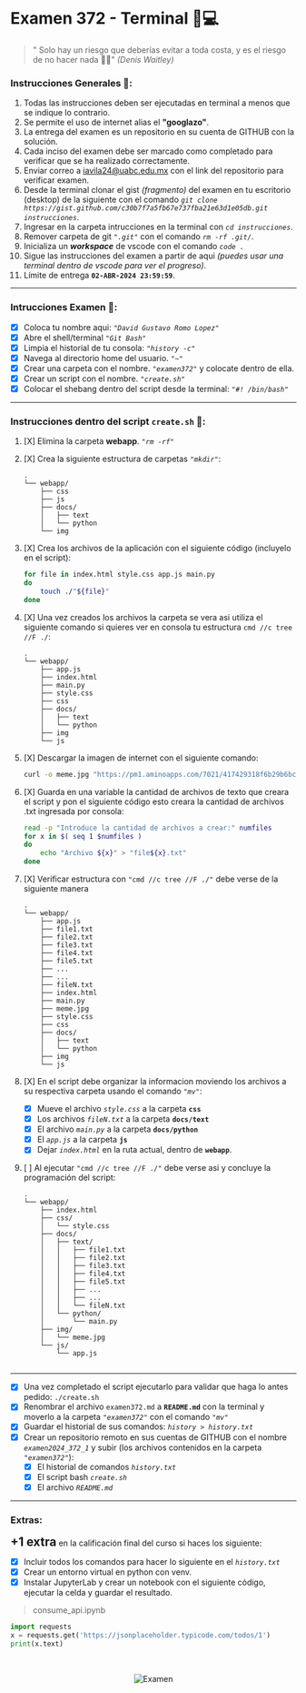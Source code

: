 # Examen 372 - Terminal 👻💻

 > " Solo hay un riesgo que deberías evitar a toda costa, y es el riesgo de no hacer nada 💪🔥" *(Denis Waitley)*


### Instrucciones Generales 🤔: 

1. Todas las instrucciones deben ser ejecutadas en terminal a menos que se indique lo contrario.
2. Se permite el uso de internet alias el **"googlazo"**.
3. La entrega del examen es un repositorio en su cuenta de GITHUB con la solución.
4. Cada inciso del examen debe ser marcado como completado para verificar que se ha realizado correctamente.
5. Enviar correo a iavila24@uabc.edu.mx con el link del repositorio para verificar examen.
6. Desde la terminal clonar el gist *(fragmento)* del examen en tu escritorio (desktop) de la siguiente con el comando *`git clone https://gist.github.com/c30b7f7a5fb67e737fba21e63d1e05db.git instrucciones`*.
7. Ingresar en la carpeta intrucciones en la terminal con *`cd instrucciones`*.
8. Remover carpeta de git *`".git"`* con el comando *`rm -rf .git/`*.
9. Inicializa un _**workspace**_ de vscode con el comando *`code .`*
10. Sigue las instrucciones del examen a partir de aqui _(puedes usar una terminal dentro de vscode para ver el progreso)_.
11. Límite de entrega **`02-ABR-2024 23:59:59`**.
---

### Intrucciones Examen 🧐:

- [X] Coloca tu nombre aqui: *`"David Gustavo Romo Lopez"`*
- [X] Abre el shell/terminal *`"Git Bash"`*
- [X] Limpia el historial de tu consola: *`"history -c"`*
- [X] Navega al directorio home del usuario. *`"~"`* 
- [X] Crear una carpeta con el nombre. *`"examen372"`* y colocate dentro de ella.
- [X] Crear un script con el nombre. *`"create.sh"`*
- [X] Colocar el shebang dentro del script desde la terminal: *`"#! /bin/bash"`*
---

### Instrucciones dentro del script `create.sh` 🔡:

1. [X] Elimina la carpeta **webapp**. *`"rm -rf"`*
2. [X] Crea la siguiente estructura de carpetas *`"mkdir"`*:
  
    ```
    .
    └── webapp/
        ├── css
        ├── js
        ├── docs/
        │   ├── text
        │   └── python
        └── img
    ```
    
3. [X] Crea los archivos de la aplicación con el siguiente código (incluyelo en el script):
    
    ```sh
    for file in index.html style.css app.js main.py
    do
        touch ./"${file}"
    done
    ```

4. [X] Una vez creados los archivos la carpeta se vera asi utiliza el siguiente comando si quieres ver en consola tu estructura `cmd //c tree //F ./`:

    ```
    .
    └── webapp/
        ├── app.js
        ├── index.html
        ├── main.py
        ├── style.css
        ├── css
        ├── docs/
        │   ├── text
        │   └── python
        ├── img
        └── js

    ```

5. [X] Descargar la imagen de internet con el siguiente comando:
    
    ```sh
    curl -o meme.jpg "https://pm1.aminoapps.com/7021/417429318f6b29b6bc737fb95ba1ddafc9ba2decr1-720-642v2_hq.jpg"
    ```
6. [X] Guarda en una variable la cantidad de archivos de texto que creara el script y pon el siguiente código esto creara la cantidad de archivos .txt ingresada por consola:
    
    ```sh
    read -p "Introduce la cantidad de archivos a crear:" numfiles
    for x in $( seq 1 $numfiles )
    do
        echo "Archivo ${x}" > "file${x}.txt"
    done
    ```

7. [X] Verificar estructura con `"cmd //c tree //F ./"` debe verse de la siguiente manera

    ```
    .
    └── webapp/
        ├── app.js
        ├── file1.txt
        ├── file2.txt
        ├── file3.txt
        ├── file4.txt
        ├── file5.txt
        ├── ...
        ├── ...
        ├── fileN.txt
        ├── index.html
        ├── main.py
        ├── meme.jpg
        ├── style.css  
        ├── css
        ├── docs/
        │   ├── text
        │   └── python
        ├── img
        └── js

    ```
   
8. [X] En el script debe organizar la informacion moviendo los archivos a su respectiva carpeta usando el comando *`"mv"`*:
   
      - [X] Mueve el archivo *`style.css`* a la carpeta **`css`**
      - [X] Los archivos *`fileN.txt`* a la carpeta **`docs/text`**
      - [X] El archivo *`main.py`* a la carpeta **`docs/python`**
      - [X] El *`app.js`* a la carpeta **`js`** 
      - [X] Dejar *`index.html`* en la ruta actual, dentro de **`webapp`**. 
   
9.  [ ] Al ejecutar `"cmd //c tree //F ./"` debe verse asi y concluye la programación del script:
   
    ```
    .
    └── webapp/
        ├── index.html
        ├── css/
        │   └── style.css
        ├── docs/
        │   ├── text/
        │   │   ├── file1.txt
        │   │   ├── file2.txt
        │   │   ├── file3.txt
        │   │   ├── file4.txt
        │   │   ├── file5.txt
        │   │   ├── ...
        │   │   ├── ...
        │   │   └── fileN.txt
        │   └── python/
        │       └── main.py
        ├── img/
        │   └── meme.jpg
        └── js/
            └── app.js
        
    ```
---
- [X] Una vez completado el script ejecutarlo para validar que haga lo antes pedido: `./create.sh`
- [X] Renombrar el archivo `examen372.md` a **`README.md`** con la terminal y moverlo a la carpeta *`"examen372"`* con el comando *`"mv"`*
- [X] Guardar el historial de sus comandos: *`history > history.txt`*
- [X] Crear un repositorio remoto en sus cuentas de GITHUB con el nombre *`examen2024_372_1`* y subir (los archivos contenidos en la carpeta *`"examen372"`*):
  - [X]  El historial de comandos *`history.txt`* 
  - [X]  El script bash *`create.sh`*
  - [X]  El archivo *`README.md`*
---

### Extras:

<span style="font-size:1.5em">**+1 extra**</span> en la calificación final del curso si haces los siguiente:

- [X] Incluir todos los comandos para hacer lo siguiente en el *`history.txt`*
- [X] Crear un entorno virtual en python con venv.
- [X] Instalar JupyterLab y crear un notebook con el siguiente código, ejecutar la celda y guardar el resultado.

> consume_api.ipynb
``` python
import requests
x = requests.get('https://jsonplaceholder.typicode.com/todos/1')
print(x.text)
```
<br />

<div align="center" width="250" height="250">

![Examen](https://www.elorientadero.com/wp-content/uploads/2022/01/meme-1.jpg)

</div>